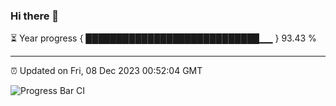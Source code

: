 ### Hi there 👋

⏳ Year progress { ████████████████████████████▁▁ } 93.43 %

---

⏰ Updated on Fri, 08 Dec 2023 00:52:04 GMT

![Progress Bar CI](https://github.com/liununu/liununu/workflows/Progress%20Bar%20CI/badge.svg)
